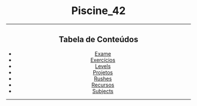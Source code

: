<a name="readme-top"></a>
<div align="center">

# Piscine_42

___
## Tabela de Conteúdos

<!-- mtoc-start -->


* [Exame](https://github.com/rickymercury/Piscine_42/tree/master/Exame)
* [Exercícios](https://github.com/rickymercury/Piscine_42/tree/master/Exame/Exerc%C3%ADcios)
* [Levels](https://github.com/rickymercury/Piscine_42/tree/master/Exame/Levels)
* [Projetos](https://github.com/rickymercury/Piscine_42/tree/master/Projetos)
* [Rushes](https://github.com/rickymercury/Piscine_42/tree/master/Rushes)
* [Recursos](https://github.com/rickymercury/Piscine_42/tree/master/Recursos)
* [Subjects](https://github.com/rickymercury/Piscine_42/tree/master/Subjects)



<!-- mtoc-end -->
___

</div>

